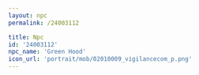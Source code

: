 ```yaml
---
layout: npc
permalink: /24003112

title: Npc
id: '24003112'
npc_name: 'Green Hood'
icon_url: 'portrait/mob/02010009_vigilancecom_p.png'
---
```

